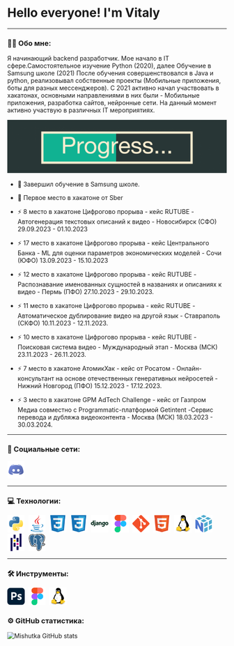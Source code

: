 
# Hello everyone! I'm Vitaly

---

### :man_technologist: Обо мне:

Я начинающий backend разработчик. Мое начало в IT сфере.Самостоятельное изучение Python (2020), далее Обучение в Samsung школе (2021) После обучения совершенствовался в Java и python, реализовывал собственные проекты (Мобильные приложения, боты для разных мессенджеров).
С 2021 активно начал участвовать в хакатонах, основными направлениями в них были - Мобильные приложения, разработка сайтов, нейронные сети. 
На данный момент активно участвую в различных IT мероприятиях.

<p align="center">
 <img width="600" src="assets/progress.png" alt="snake"/>
</p>

- :telescope: Завершил обучение в Samsung школе.

- :seedling: Первое место в хакатоне от Sber

- :zap: 8 место в хакатоне Цифрогово прорыва - кейс RUTUBE - Автогенерация текстовых описаний к видео - Новосибирск (СФО) 29.09.2023 - 01.10.2023
- :zap: 17 место в хакатоне Цифрогово прорыва - кейс Центрального Банка - ML для оценки параметров экономических моделей - Сочи (ЮФО) 13.09.2023 - 15.10.2023
- :zap: 12 место в хакатоне Цифрогово прорыва - кейс RUTUBE - Распознавание именованных сущностей в названиях и описаниях к видео - Пермь (ПФО) 27.10.2023 - 29.10.2023. 
- :zap: 11 место в хакатоне Цифрогово прорыва - кейс RUTUBE - Автоматическое дублирование видео на другой язык - Ставраполь (СКФО) 10.11.2023 - 12.11.2023.
- :zap: 10 место в хакатоне Цифрогово прорыва - кейс  RUTUBE - Поисковая система видео - Муждународный этап - Москва (МСК) 23.11.2023 - 26.11.2023.
- :zap: 7 место в хакатоне АтомикХак - кейс от Росатом - Онлайн-консультант на основе отечественных генеративных нейросетей - Нижний Новгород (ПФО) 15.12.2023 - 17.12.2023.
- :zap: 3 место в хакатоне GPM AdTech Challenge - кейс от Газпром Медиа совместно с Programmatic-платформой Getintent -Сервис перевода и дубляжа видеоконтента - Москва (МСК) 18.03.2023 - 30.03.2024. 
---

### 🤝 Социальные сети:

  <div id="badges">
    <a href="https://discordapp.com/users/519448941398458379/" target="_blank">
      <img src="assets/icon/discord.png" width="40" height="40" alt="linkedin" />
    </a>
  </div>

---

### 💻 Технологии:

<div>
    <img src="https://github.com/devicons/devicon/blob/master/icons/python/python-original.svg" title="git" alt="git" width="40" height="40"/>&nbsp;
    <img src="https://github.com/devicons/devicon/blob/master/icons/java/java-original.svg" title="git" alt="git" width="40" height="40"/>&nbsp;
    <img src="https://github.com/devicons/devicon/blob/master/icons/css3/css3-original.svg" title="git" alt="git" width="40" height="40"/>&nbsp;
    <img src="https://github.com/devicons/devicon/blob/master/icons/css3/css3-original.svg" title="git" alt="git" width="40" height="40"/>&nbsp;
    <img src="https://github.com/devicons/devicon/blob/master/icons/django/django-plain-wordmark.svg" title="git" alt="git" width="40" height="40"/>&nbsp;
    <img src="https://github.com/devicons/devicon/blob/master/icons/figma/figma-original.svg" title="git" alt="git" width="40" height="40"/>&nbsp;
    <img src="https://github.com/devicons/devicon/blob/master/icons/git/git-original.svg" title="git" alt="git" width="40" height="40"/>&nbsp;
    <img src="https://github.com/devicons/devicon/blob/master/icons/html5/html5-original.svg" title="git" alt="git" width="40" height="40"/>&nbsp;
    <img src="https://github.com/devicons/devicon/blob/master/icons/linux/linux-original.svg" title="git" alt="git" width="40" height="40"/>&nbsp;
    <img src="https://github.com/devicons/devicon/blob/master/icons/numpy/numpy-original.svg" title="git" alt="git" width="40" height="40"/>&nbsp;
    <img src="https://github.com/devicons/devicon/blob/master/icons/pandas/pandas-original.svg" title="git" alt="git" width="40" height="40"/>&nbsp;
    <img src="https://github.com/devicons/devicon/blob/master/icons/postgresql/postgresql-original.svg" title="git" alt="git" width="40" height="40"/>&nbsp;
</div>

---

### 🛠 Инструменты:

<div>
  <img src="https://github.com/devicons/devicon/blob/master/icons/photoshop/photoshop-plain.svg" title="photoshop" alt="photoshop" width="40" height="40"/>&nbsp;
  <img src="https://github.com/devicons/devicon/blob/master/icons/figma/figma-original.svg" title="figma" alt="figma" width="40" height="40"/>&nbsp;
  <img src="https://github.com/devicons/devicon/blob/master/icons/linux/linux-original.svg" title="linux" alt="linux" width="40" height="40"/>&nbsp;
</div>

### ⚙️ GitHub статистика:

![Mishutka GitHub stats](https://github-readme-stats.vercel.app/api?username=mishutka04&show_icons=true&theme=tokyonight)</br>

